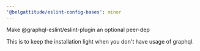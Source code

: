 ```yaml
---
'@belgattitude/eslint-config-bases': minor
---
```


Make @graphql-eslint/eslint-plugin an optional peer-dep

This is to keep the installation light when you don't have 
usage of graphql. 


